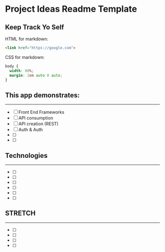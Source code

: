 # Project Ideas Readme Template
## Keep Track Yo Self

HTML for markdown:
```html
<link href="https://google.com">
```

CSS for markdown:
```css
body {
  width: 80%;
  margin: 2em auto 0 auto;
}
```

## This app demonstrates:
---
* [ ] Front End Frameworks
* [ ] API consumption
* [ ] API creation (REST)
* [ ] Auth & Auth
* [ ] 
* [ ] 

## Technologies
---
* [ ]
* [ ]
* [ ]
* [ ]
* [ ]
* [ ]

## STRETCH
---
* [ ] 
* [ ] 
* [ ] 
* [ ] 